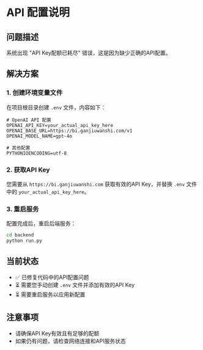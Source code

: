 # API 配置说明

## 问题描述
系统出现 "API Key配额已耗尽" 错误，这是因为缺少正确的API配置。

## 解决方案

### 1. 创建环境变量文件
在项目根目录创建 `.env` 文件，内容如下：

```env
# OpenAI API 配置
OPENAI_API_KEY=your_actual_api_key_here
OPENAI_BASE_URL=https://bi.ganjiuwanshi.com/v1
OPENAI_MODEL_NAME=gpt-4o

# 其他配置
PYTHONIOENCODING=utf-8
```

### 2. 获取API Key
您需要从 `https://bi.ganjiuwanshi.com` 获取有效的API Key，并替换 `.env` 文件中的 `your_actual_api_key_here`。

### 3. 重启服务
配置完成后，重启后端服务：

```bash
cd backend
python run.py
```

## 当前状态
- ✅ 已修复代码中的API配置问题
- ⏳ 需要您手动创建 `.env` 文件并添加有效的API Key
- ⏳ 需要重启服务以应用新配置

## 注意事项
- 请确保API Key有效且有足够的配额
- 如果仍有问题，请检查网络连接和API服务状态





